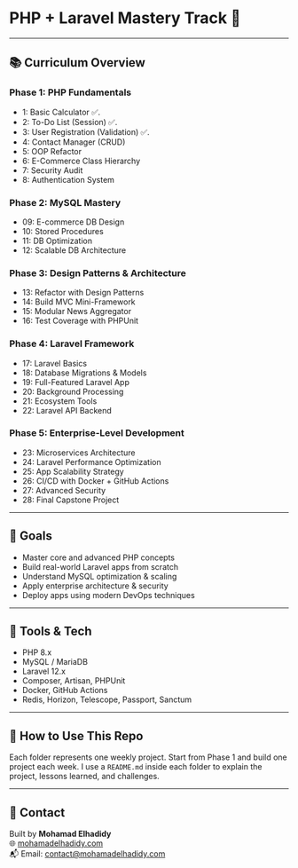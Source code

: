 # PHP + Laravel Mastery Track 🚀

---

## 📚 Curriculum Overview

### Phase 1: PHP Fundamentals
- 1: Basic Calculator ✅.
- 2: To-Do List (Session) ✅.
- 3: User Registration (Validation) ✅.
- 4: Contact Manager (CRUD)
- 5: OOP Refactor
- 6: E-Commerce Class Hierarchy
- 7: Security Audit
- 8: Authentication System

### Phase 2: MySQL Mastery
- 09: E-commerce DB Design
- 10: Stored Procedures
- 11: DB Optimization
- 12: Scalable DB Architecture

### Phase 3: Design Patterns & Architecture
- 13: Refactor with Design Patterns
- 14: Build MVC Mini-Framework
- 15: Modular News Aggregator
- 16: Test Coverage with PHPUnit

### Phase 4: Laravel Framework
- 17: Laravel Basics
- 18: Database Migrations & Models
- 19: Full-Featured Laravel App
- 20: Background Processing
- 21: Ecosystem Tools
- 22: Laravel API Backend

### Phase 5: Enterprise-Level Development
- 23: Microservices Architecture
- 24: Laravel Performance Optimization
- 25: App Scalability Strategy
- 26: CI/CD with Docker + GitHub Actions
- 27: Advanced Security
- 28: Final Capstone Project

---

## 🧠 Goals

- Master core and advanced PHP concepts
- Build real-world Laravel apps from scratch
- Understand MySQL optimization & scaling
- Apply enterprise architecture & security
- Deploy apps using modern DevOps techniques

---

## 🔧 Tools & Tech

- PHP 8.x
- MySQL / MariaDB
- Laravel 12.x
- Composer, Artisan, PHPUnit
- Docker, GitHub Actions
- Redis, Horizon, Telescope, Passport, Sanctum

---

## 📌 How to Use This Repo

Each folder represents one weekly project. Start from Phase 1 and build one project each week. I use a `README.md` inside each folder to explain the project, lessons learned, and challenges.

---

## 🚀 Contact

Built by **Mohamad Elhadidy**  
🌐 [mohamadelhadidy.com](https://mohamadelhadidy.com)  
📬 Email: contact@mohamadelhadidy.com  
